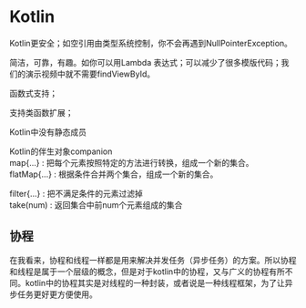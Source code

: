 # Kotlin

Kotlin更安全；如空引用由类型系统控制，你不会再遇到NullPointerException。

简洁，可靠，有趣。如你可以用Lambda 表达式；可以减少了很多模版代码；我们的演示视频中就不需要findViewById。

函数式支持；

支持类函数扩展；

Kotlin中没有静态成员

Kotlin的伴生对象companion  
map{...} : 把每个元素按照特定的方法进行转换，组成一个新的集合。  
flatMap{...} : 根据条件合并两个集合，组成一个新的集合。  

filter{...} : 把不满足条件的元素过滤掉  
take(num) : 返回集合中前num个元素组成的集合  

## 协程

在我看来，协程和线程一样都是用来解决并发任务（异步任务）的方案。所以协程和线程是属于一个层级的概念，但是对于kotlin中的协程，又与广义的协程有所不同。kotlin中的协程其实是对线程的一种封装，或者说是一种线程框架，为了让异步任务更好更方便使用。

